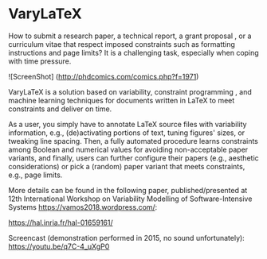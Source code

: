 # VaryLaTeX

How to submit a research paper, a technical report, a grant proposal , or a curriculum vitae that respect imposed constraints such as formatting instructions and page limits? It is a challenging task, especially when coping with time pressure. 

![ScreenShot] (http://phdcomics.com/comics.php?f=1971)

VaryLaTeX is a solution based on variability, constraint programming , and machine learning techniques for documents written in LaTeX to meet constraints and deliver on time. 

As a user, you simply have to annotate LaTeX source files with variability information, e.g., (de)activating portions of text, tuning figures' sizes, or tweaking line spacing. Then, a fully automated procedure learns constraints among Boolean and numerical values for avoiding non-acceptable paper variants, and finally, users can further configure their papers (e.g., aesthetic considerations) or pick a (random) paper variant that meets constraints, e.g., page limits. 



More details can be found in the following paper, published/presented at 12th International Workshop on Variability Modelling of Software-Intensive Systems https://vamos2018.wordpress.com/:

https://hal.inria.fr/hal-01659161/


Screencast (demonstration performed in 2015, no sound unfortunately): https://youtu.be/q7C-4_uXgP0 
